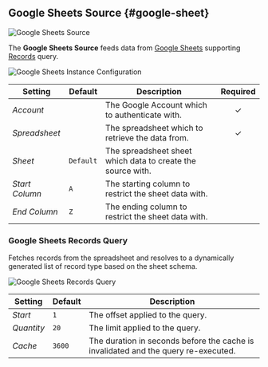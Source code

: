 ## Google Sheets Source {#google-sheet}

![Google Sheets Source](./assets/provider-google-sheets.svg)

The **Google Sheets Source** feeds data from [Google Sheets](https://www.google.com/sheets) supporting [Records](#google-sheets-records-query) query.

<!--@include: ./common-provider-settings.md-->

![Google Sheets Instance Configuration](./assets/providers/google-sheets-config.webp)

| Setting | Default | Description | Required |
| --- | --- | --- | :---: |
| *Account* | | The Google Account which to authenticate with. | &#x2713; |
| *Spreadsheet* | | The spreadsheet which to retrieve the data from. | &#x2713; |
| *Sheet* | `Default` | The spreadsheet sheet which data to create the source with. |
| *Start Column* | `A` | The starting column to restrict the sheet data with. |
| *End Column* | `Z` | The ending column to restrict the sheet data with. |

### Google Sheets Records Query

Fetches records from the spreadsheet and resolves to a dynamically generated list of record type based on the sheet schema.

![Google Sheets Records Query](./assets/providers/google-sheets-query-records.webp)

| Setting | Default | Description |
| --- | --- | --- |
| *Start* | `1` | The offset applied to the query. |
| *Quantity* | `20` | The limit applied to the query. |
| *Cache* | `3600` | The duration in seconds before the cache is invalidated and the query re-executed. |
